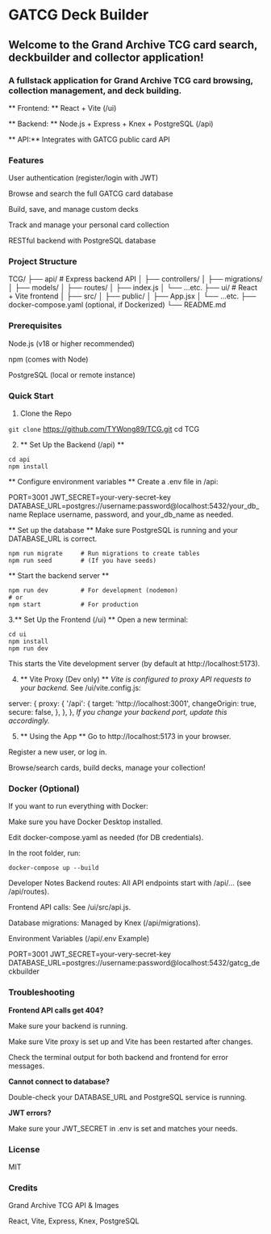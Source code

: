 # GATCG Deck Builder
## Welcome to the Grand Archive TCG card search, deckbuilder and collector application!
### A fullstack application for Grand Archive TCG card browsing, collection management, and deck building.

** Frontend: ** React + Vite (/ui)

** Backend: ** Node.js + Express + Knex + PostgreSQL (/api)

** API:**  Integrates with GATCG public card API

### Features
User authentication (register/login with JWT)

Browse and search the full GATCG card database

Build, save, and manage custom decks

Track and manage your personal card collection

RESTful backend with PostgreSQL database

### Project Structure
TCG/
├── api/          # Express backend API
│   ├── controllers/
│   ├── migrations/
│   ├── models/
│   ├── routes/
│   ├── index.js
│   └── ...etc.
├── ui/           # React + Vite frontend
│   ├── src/
│   ├── public/
│   ├── App.jsx
│   └── ...etc.
├── docker-compose.yaml (optional, if Dockerized)
└── README.md

### Prerequisites
Node.js (v18 or higher recommended)

npm (comes with Node)

PostgreSQL (local or remote instance)

### Quick Start
1. Clone the Repo

`git clone` https://github.com/TYWong89/TCG.git
cd TCG

2. ** Set Up the Backend (/api) ** 

```
cd api
npm install
```

** Configure environment variables **
Create a .env file in /api:

PORT=3001
JWT_SECRET=your-very-secret-key
DATABASE_URL=postgres://username:password@localhost:5432/your_db_name
Replace username, password, and your_db_name as needed.

** Set up the database **
Make sure PostgreSQL is running and your DATABASE_URL is correct.
```
npm run migrate     # Run migrations to create tables
npm run seed        # (If you have seeds)
```
** Start the backend server **
```
npm run dev         # For development (nodemon)
# or
npm start           # For production
```
3.** Set Up the Frontend (/ui) ** 
Open a new terminal:
```
cd ui
npm install
npm run dev
```
This starts the Vite development server (by default at http://localhost:5173).

4. ** Vite Proxy (Dev only) ** 
*Vite is configured to proxy API requests to your backend.*
See /ui/vite.config.js:

server: {
  proxy: {
    '/api': {
      target: 'http://localhost:3001',
      changeOrigin: true,
      secure: false,
    },
  },
},
*If you change your backend port, update this accordingly.*

5. ** Using the App ** 
Go to http://localhost:5173 in your browser.

Register a new user, or log in.

Browse/search cards, build decks, manage your collection!

### Docker (Optional)
If you want to run everything with Docker:

Make sure you have Docker Desktop installed.

Edit docker-compose.yaml as needed (for DB credentials).

In the root folder, run:
```
docker-compose up --build
```
Developer Notes
Backend routes: All API endpoints start with /api/... (see /api/routes).

Frontend API calls: See /ui/src/api.js.

Database migrations: Managed by Knex (/api/migrations).

Environment Variables (/api/.env Example)

PORT=3001
JWT_SECRET=your-very-secret-key
DATABASE_URL=postgres://username:password@localhost:5432/gatcg_deckbuilder

### Troubleshooting
**Frontend API calls get 404?**

Make sure your backend is running.

Make sure Vite proxy is set up and Vite has been restarted after changes.

Check the terminal output for both backend and frontend for error messages.

**Cannot connect to database?**

Double-check your DATABASE_URL and PostgreSQL service is running.

**JWT errors?**

Make sure your JWT_SECRET in .env is set and matches your needs.

### License
MIT 

### Credits
Grand Archive TCG API & Images

React, Vite, Express, Knex, PostgreSQL